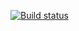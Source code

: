 [![Build status](https://ci.appveyor.com/api/projects/status/rmpm65bxxntgl9fe?svg=true)](https://ci.appveyor.com/project/AlexanderSheremet/unit-test-1)

